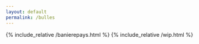 ```yaml
---
layout: default
permalink: /bulles
---
```


{% include_relative /banierepays.html %}
{% include_relative /wip.html %}

